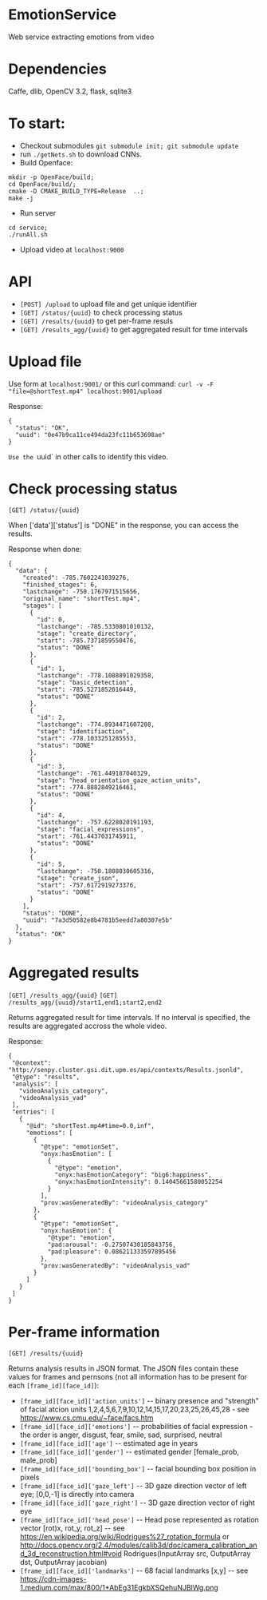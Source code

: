 # EmotionService
Web service extracting emotions from video


Dependencies
============
Caffe, dlib, OpenCV 3.2, flask, sqlite3 


To start:
=========
  * Checkout submodules `git submodule init; git submodule update`
  * run `./getNets.sh` to download CNNs.
  * Build Openface: 
```
mkdir -p OpenFace/build;
cd OpenFace/build/;
cmake -D CMAKE_BUILD_TYPE=Release  ..;
make -j
```
  * Run server
```
cd service;
./runAll.sh
```
  * Upload video at `localhost:9000`


API
===
* `[POST] /upload` to upload file and get unique identifier
* `[GET] /status/{uuid}` to check processing status
* `[GET] /results/{uuid}` to get per-frame resuls 
* `[GET] /results_agg/{uuid}` to get aggregated result for time intervals

Upload file
===========
Use form at `localhost:9001/` or this curl command:
`curl -v -F "file=@shortTest.mp4" localhost:9001/upload`

Response: 
```
{
  "status": "OK", 
  "uuid": "0e47b9ca11ce494da23fc11b653698ae"
}
```
`Use the `uuid` in other calls to identify this video.

Check processing status
=======================
`[GET] /status/{uuid}`

When [\'data\'][\'status\'] is \"DONE\" in the response, you can access the results.

Response when done:
```
{
  "data": {
    "created": -785.7602241039276, 
    "finished_stages": 6, 
    "lastchange": -750.1767971515656, 
    "original_name": "shortTest.mp4", 
    "stages": [
      {
        "id": 0, 
        "lastchange": -785.5330801010132, 
        "stage": "create_directory", 
        "start": -785.7371859550476, 
        "status": "DONE"
      }, 
      {
        "id": 1, 
        "lastchange": -778.1088891029358, 
        "stage": "basic_detection", 
        "start": -785.5271852016449, 
        "status": "DONE"
      }, 
      {
        "id": 2, 
        "lastchange": -774.8934471607208, 
        "stage": "identifiaction", 
        "start": -778.1033251285553, 
        "status": "DONE"
      }, 
      {
        "id": 3, 
        "lastchange": -761.449187040329, 
        "stage": "head_orientation_gaze_action_units", 
        "start": -774.8882849216461, 
        "status": "DONE"
      }, 
      {
        "id": 4, 
        "lastchange": -757.6228020191193, 
        "stage": "facial_expressions", 
        "start": -761.4437031745911, 
        "status": "DONE"
      }, 
      {
        "id": 5, 
        "lastchange": -750.1808030605316, 
        "stage": "create_json", 
        "start": -757.6172919273376, 
        "status": "DONE"
      }
    ], 
    "status": "DONE", 
    "uuid": "7a3d50582e8b4781b5eedd7a80307e5b"
  }, 
  "status": "OK"
}
```

Aggregated results
==================
`[GET] /results_agg/{uuid}`
`[GET] /results_agg/{uuid}/start1,end1;start2,end2`
 
 Returns aggregated result for time intervals. If no interval is specified, the results are aggregated accross the whole video.

 Response:
 ```
{
  "@context": "http://senpy.cluster.gsi.dit.upm.es/api/contexts/Results.jsonld", 
  "@type": "results", 
  "analysis": [
    "videoAnalysis_category", 
    "videoAnalysis_vad"
  ], 
  "entries": [
    {
      "@id": "shortTest.mp4#time=0.0,inf", 
      "emotions": [
        {
          "@type": "emotionSet", 
          "onyx:hasEmotion": [
            {
              "@type": "emotion", 
              "onyx:hasEmotionCategory": "big6:happiness", 
              "onyx:hasEmotionIntensity": 0.14045661580052254
            }
          ], 
          "prov:wasGeneratedBy": "videoAnalysis_category"
        }, 
        {
          "@type": "emotionSet", 
          "onyx:hasEmotion": {
            "@type": "emotion", 
            "pad:arousal": -0.27507430185843756, 
            "pad:pleasure": 0.086211333597895456
          }, 
          "prov:wasGeneratedBy": "videoAnalysis_vad"
        }
      ]
    }
  ]
}
 ```

Per-frame information
=====================
`[GET] /results/{uuid}`

Returns analysis results in JSON format. 
The JSON files contain these values for frames and pernsons (not all information has to be present for each `[frame_id][face_id]`):
  * `[frame_id][face_id]['action_units']` -- binary presence and "strength" of facial atcion units 1,2,4,5,6,7,9,10,12,14,15,17,20,23,25,26,45,28 - see https://www.cs.cmu.edu/~face/facs.htm
  * `[frame_id][face_id]['emotions']` -- probabilities of facial expression - the order is anger, disgust, fear, smile, sad, surprised, neutral
  * `[frame_id][face_id]['age']` -- estimated age in years
  * `[frame_id][face_id]['gender']` -- estimated gender [female_prob, male_prob]
  * `[frame_id][face_id]['bounding_box']` -- facial bounding box position in pixels
  * `[frame_id][face_id]['gaze_left']` -- 3D gaze direction vector of left eye; [0,0,-1] is directly into camera
  * `[frame_id][face_id]['gaze_right']` -- 3D gaze direction vector of right eye
  * `[frame_id][face_id]['head_pose']` -- Head pose represented as rotation vector [rot)x, rot_y, rot_z] -- see https://en.wikipedia.org/wiki/Rodrigues%27_rotation_formula or http://docs.opencv.org/2.4/modules/calib3d/doc/camera_calibration_and_3d_reconstruction.html#void Rodrigues(InputArray src, OutputArray dst, OutputArray jacobian)
  * `[frame_id][face_id]['landmarks']` -- 68 facial landmarks [x,y] -- see https://cdn-images-1.medium.com/max/800/1*AbEg31EgkbXSQehuNJBlWg.png

